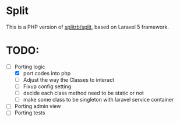# Split
This is a PHP version of [splitrb/split](https://github.com/splitrb/split), based on Laravel 5 framework.

# TODO:
- [ ] Porting logic
    + [X] port codes into php
    + [ ] Adjust the way the Classes to interact
    + [ ] Fixup config setting
    + [ ] decide each class method need to be static or not
    + [ ] make some class to be singleton with laravel service container
- [ ] Porting admin view
- [ ] Porting tests
